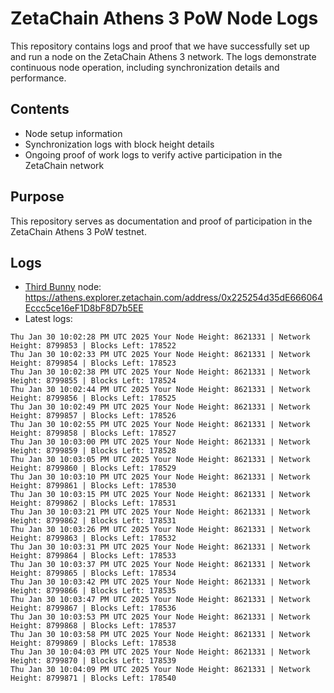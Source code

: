# ZetaChain Athens 3 PoW Node Logs
This repository contains logs and proof that we have successfully set up and run a node on the ZetaChain Athens 3 network. The logs demonstrate continuous node operation, including synchronization details and performance.

## Contents
- Node setup information
- Synchronization logs with block height details
- Ongoing proof of work logs to verify active participation in the ZetaChain network

## Purpose
This repository serves as documentation and proof of participation in the ZetaChain Athens 3 PoW testnet.

## Logs

- [Third Bunny](https://thirdbunny.xyz/) node: https://athens.explorer.zetachain.com/address/0x225254d35dE666064Eccc5ce16eF1D8bF8D7b5EE
- Latest logs:
```
Thu Jan 30 10:02:28 PM UTC 2025 Your Node Height: 8621331 | Network Height: 8799853 | Blocks Left: 178522
Thu Jan 30 10:02:33 PM UTC 2025 Your Node Height: 8621331 | Network Height: 8799854 | Blocks Left: 178523
Thu Jan 30 10:02:38 PM UTC 2025 Your Node Height: 8621331 | Network Height: 8799855 | Blocks Left: 178524
Thu Jan 30 10:02:44 PM UTC 2025 Your Node Height: 8621331 | Network Height: 8799856 | Blocks Left: 178525
Thu Jan 30 10:02:49 PM UTC 2025 Your Node Height: 8621331 | Network Height: 8799857 | Blocks Left: 178526
Thu Jan 30 10:02:55 PM UTC 2025 Your Node Height: 8621331 | Network Height: 8799858 | Blocks Left: 178527
Thu Jan 30 10:03:00 PM UTC 2025 Your Node Height: 8621331 | Network Height: 8799859 | Blocks Left: 178528
Thu Jan 30 10:03:05 PM UTC 2025 Your Node Height: 8621331 | Network Height: 8799860 | Blocks Left: 178529
Thu Jan 30 10:03:10 PM UTC 2025 Your Node Height: 8621331 | Network Height: 8799861 | Blocks Left: 178530
Thu Jan 30 10:03:15 PM UTC 2025 Your Node Height: 8621331 | Network Height: 8799862 | Blocks Left: 178531
Thu Jan 30 10:03:21 PM UTC 2025 Your Node Height: 8621331 | Network Height: 8799862 | Blocks Left: 178531
Thu Jan 30 10:03:26 PM UTC 2025 Your Node Height: 8621331 | Network Height: 8799863 | Blocks Left: 178532
Thu Jan 30 10:03:31 PM UTC 2025 Your Node Height: 8621331 | Network Height: 8799864 | Blocks Left: 178533
Thu Jan 30 10:03:37 PM UTC 2025 Your Node Height: 8621331 | Network Height: 8799865 | Blocks Left: 178534
Thu Jan 30 10:03:42 PM UTC 2025 Your Node Height: 8621331 | Network Height: 8799866 | Blocks Left: 178535
Thu Jan 30 10:03:47 PM UTC 2025 Your Node Height: 8621331 | Network Height: 8799867 | Blocks Left: 178536
Thu Jan 30 10:03:53 PM UTC 2025 Your Node Height: 8621331 | Network Height: 8799868 | Blocks Left: 178537
Thu Jan 30 10:03:58 PM UTC 2025 Your Node Height: 8621331 | Network Height: 8799869 | Blocks Left: 178538
Thu Jan 30 10:04:03 PM UTC 2025 Your Node Height: 8621331 | Network Height: 8799870 | Blocks Left: 178539
Thu Jan 30 10:04:09 PM UTC 2025 Your Node Height: 8621331 | Network Height: 8799871 | Blocks Left: 178540
```
